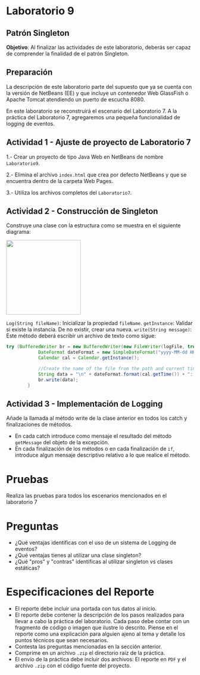 # Laboratorio 9

## Patrón Singleton

**Objetivo**: Al finalizar las actividades de este laboratorio, deberás ser capaz de comprender la finalidad de el patrón Singleton.

## Preparación

La descripción de este laboratorio parte del supuesto que ya se cuenta con la versión de NetBeans (EE) y que incluye un contenedor Web GlassFish o Apache Tomcat atendiendo un puerto de escucha 8080.

En este laboratorio se reconstruirá el escenario del Laboratorio 7. A la práctica del Laboratorio 7, agregaremos una pequeña funcionalidad de logging de eventos.

## Actividad 1 - Ajuste de proyecto de Laboratorio 7

1.- Crear un proyecto de tipo Java Web en NetBeans de nombre `Laboratorio9`.

2.- Elimina el archivo `index.html` que crea por defecto NetBeans y que se encuentra dentro de la carpeta Web Pages.

3.- Utiliza los archivos completos del `Laboratorio7`.

## Actividad 2 - Construcción de Singleton

Construye una clase con la estructura como se muestra en el siguiente diagrama:

<img src="https://github.com/migsalazar/DOO201709/blob/master/docs/assets/week9-img/01.png" width="200" />

`Log(String fileName)`: Inicializar la propiedad `fileName`.
`getInstance`: Validar si existe la instancia. De no existir, crear una nueva.
`write(String message)`: Este método deberá escribir un archivo de texto como sigue:

```java
try (BufferedWriter br = new BufferedWriter(new FileWriter(logFile, true))) { 
            DateFormat dateFormat = new SimpleDateFormat("yyyy-MM-dd HH:mm:ss");
            Calendar cal = Calendar.getInstance();

            //Create the name of the file from the path and current time
            String data = "\n" + dateFormat.format(cal.getTime()) + ": " + message ;
            br.write(data);
        }
```

## Actividad 3 - Implementación de Logging

Añade la llamada al método write de la clase anterior en todos los catch y finalizaciones de métodos. 

- En cada catch introduce como mensaje el resultado del método `getMessage` del objeto de la excepción. 
- En cada finalización de los métodos o en cada finalización de `if`, introduce algun mensaje descriptivo relativo a lo que realice el método.

# Pruebas

Realiza las pruebas para todos los escenarios mencionados en el laboratorio 7

# Preguntas
- ¿Qué ventajas identificas con el uso de un sistema de Logging de eventos?
- ¿Qué ventajas tienes al utilizar una clase singleton?
- ¿Qué "pros" y "contras" identificas al utilizar singleton vs clases estáticas?

# Especificaciones del Reporte

- El reporte debe incluir una portada con tus datos al inicio.
- El reporte debe contener la descripción de los pasos realizados para llevar a cabo la práctica del laboratorio. Cada paso debe contar con un fragmento de código o imagen que ilustre lo descrito. Piense en el reporte como una explicación para alguien ajeno al tema y detalle los puntos técnicos que sean necesarios.
- Contesta las preguntas mencionadas en la sección anterior.
- Comprime en un archivo `.zip` el directorio raíz de la práctica.
- El envío de la práctica debe incluir dos archivos: El reporte en `PDF` y el archivo `.zip` con el código fuente del proyecto.
